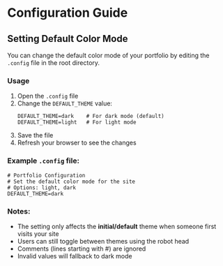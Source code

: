 # Configuration Guide

## Setting Default Color Mode

You can change the default color mode of your portfolio by editing the `.config` file in the root directory.

### Usage

1. Open the `.config` file
2. Change the `DEFAULT_THEME` value:
   ```
   DEFAULT_THEME=dark    # For dark mode (default)
   DEFAULT_THEME=light   # For light mode
   ```
3. Save the file
4. Refresh your browser to see the changes

### Example `.config` file:
```
# Portfolio Configuration
# Set the default color mode for the site
# Options: light, dark
DEFAULT_THEME=dark
```

### Notes:
- The setting only affects the **initial/default** theme when someone first visits your site
- Users can still toggle between themes using the robot head
- Comments (lines starting with #) are ignored
- Invalid values will fallback to dark mode
